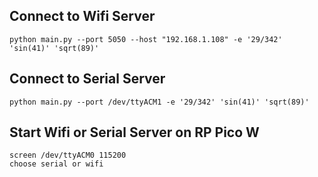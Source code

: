 ## Connect to Wifi Server
    python main.py --port 5050 --host "192.168.1.108" -e '29/342' 'sin(41)' 'sqrt(89)'

## Connect to Serial Server
    python main.py --port /dev/ttyACM1 -e '29/342' 'sin(41)' 'sqrt(89)'

## Start Wifi or Serial Server on RP Pico W
    screen /dev/ttyACM0 115200
    choose serial or wifi

